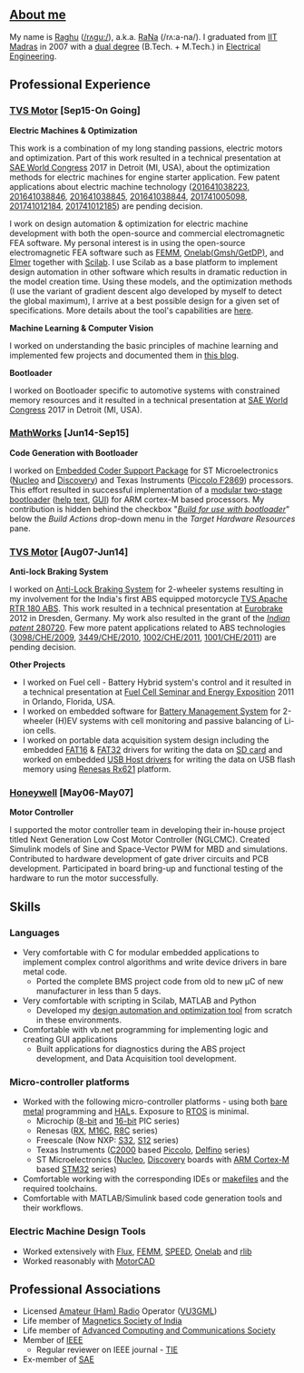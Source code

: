 ## [About me](https://in.linkedin.com/in/raghunathkumar)

My name is [Raghu](../supportFiles/0_Raghu.wav) ([/rʌgu:/](https://en.wikipedia.org/wiki/International_Phonetic_Alphabet)), a.k.a. [RaNa](https://raghu-rana.gitlab.io/../supportFiles/1_RaNa.wav) (/rʌ:a-na/). I graduated from [IIT Madras](http://www.iitm.ac.in/) in 2007 with a [dual degree](https://www.iitm.ac.in/academic-programmes) (B.Tech. + M.Tech.) in [Electrical Engineering](http://www.ee.iitm.ac.in/). 

## Professional Experience
### [TVS Motor](https://www.tvsmotor.com/) [Sep15-On Going]

**Electric Machines &  Optimization**

This work is a combination of my long standing passions, electric motors and optimization. Part of this work resulted in a technical presentation at [SAE World Congress](https://www.sae.org/wcx) 2017 in Detroit (MI, USA), about the optimization methods for electric machines for engine starter application. Few patent applications about electric machine technology ([201641038223](http://ipindiaservices.gov.in/PublicSearch/PublicationSearch), [201641038846](http://ipindiaservices.gov.in/PublicSearch/PublicationSearch), [201641038845](http://ipindiaservices.gov.in/PublicSearch/PublicationSearch), [201641038844](http://ipindiaservices.gov.in/PublicSearch/PublicationSearch), [201741005098](http://ipindiaservices.gov.in/PublicSearch/PublicationSearch), [201741012184](http://ipindiaservices.gov.in/PublicSearch/PublicationSearch), [201741012185](http://ipindiaservices.gov.in/PublicSearch/PublicationSearch)) are pending decision. 

I work on design automation & optimization for electric machine development with both the open-source and commercial electromagnetic FEA software. My personal interest is in using the open-source electromagnetic FEA software such as [FEMM](http://www.femm.info/wiki/HomePage), [Onelab(Gmsh/GetDP)](http://www.onelab.info/), and [Elmer](https://www.csc.fi/web/elmer) together with [Scilab](https://www.scilab.org/). I use Scilab as a base platform to implement design automation in other software which results in dramatic reduction in the model creation time. Using these models, and the optimization methods (I use the variant of gradient descent algo developed by myself to detect the global maximum), I arrive at a best possible design for a given set of specifications. More details about the tool's capabilities are [here](https://motorrlib.gitlab.io/).

**Machine Learning & Computer Vision**

I worked on understanding the basic principles of machine learning and implemented few projects and documented them in [this blog](https://saras152.github.io/). 

**Bootloader**

I worked on Bootloader specific to automotive systems with constrained memory resources and it resulted in a technical presentation at [SAE World Congress](https://www.sae.org/wcx) 2017 in Detroit (MI, USA).

### [MathWorks](https://in.mathworks.com/) [Jun14-Sep15]

**Code Generation with Bootloader**

I worked on [Embedded Coder Support Package](https://www.mathworks.com/help/supportpkg/armcortexm/index.html) for ST Microelectronics ([Nucleo](https://www.st.com/en/evaluation-tools/stm32-mcu-nucleo.html) and [Discovery](https://www.st.com/en/evaluation-tools/stm32-mcu-discovery-kits.html)) and Texas Instruments ([Piccolo F2869](http://www.ti.com/product/TMS320F28069)) processors. This effort resulted in successful implementation of a [modular two-stage bootloader](https://bitbucket.org/saras152/bootloader/wiki/blstages) ([help text](https://in.mathworks.com/help/supportpkg/stmicroelectronicsstm32f4discovery/ref/build-for-use-with-bootloader.html), [GUI](https://in.mathworks.com/help/supportpkg/stmicroelectronicsstm32f4discovery/ref/model-configuration-parameters-for-stmicroelectronics-stm32f4-discovery-board.html)) for ARM cortex-M based processors.  My contribution is hidden behind the checkbox "*[Build for use with bootloader](https://www.mathworks.com/help/supportpkg/stmicroelectronicsstm32f4discovery/ref/build-for-use-with-bootloader.html)*" below the *Build Actions* drop-down menu in the *Target Hardware Resources* pane. 


### [TVS Motor](https://www.tvsmotor.com/) [Aug07-Jun14]

**Anti-lock Braking System**

I worked on [Anti-Lock Braking System](https://en.wikipedia.org/wiki/Anti-lock_braking_system) for 2-wheeler systems resulting in my involvement for the India's first ABS equipped motorcycle [TVS Apache RTR 180 ABS](https://www.tvsapache.com/rtr-180.aspx). This work resulted in a technical presentation at [Eurobrake](https://www.eurobrake.net/) 2012 in Dresden, Germany. My work also resulted in the grant of the [*Indian patent* 280720](http://ipindiaservices.gov.in/PublicSearch/PublicationSearch). Few more patent applications related to ABS technologies ([3098/CHE/2009](http://ipindiaservices.gov.in/PublicSearch/PublicationSearch), [3449/CHE/2010](http://ipindiaservices.gov.in/PublicSearch/PublicationSearch), [1002/CHE/2011](http://ipindiaservices.gov.in/PublicSearch/PublicationSearch), [1001/CHE/2011](http://ipindiaservices.gov.in/PublicSearch/PublicationSearch)) are pending decision.

**Other Projects**

* I worked on Fuel cell - Battery Hybrid system's control and it resulted in a technical presentation at [Fuel Cell Seminar and Energy Exposition](https://www.fuelcellseminar.com/) 2011 in Orlando, Florida, USA. 
* I worked on embedded software for [Battery Management System](https://en.wikipedia.org/wiki/Battery_management_system) for 2-wheeler (H)EV systems with cell monitoring and passive balancing of Li-ion cells.
* I worked on portable data acquisition system design including the embedded [FAT16](https://bitbucket.org/saras152/filesystem_fat/wiki/FAT%2016) & [FAT32](https://bitbucket.org/saras152/filesystem_fat/wiki/Home) drivers for writing the data on [SD card](https://bitbucket.org/saras152/filesystem_fat/wiki/SD%20CARD) and worked on embedded [USB Host drivers](https://bitbucket.org/saras152/usbhost_embedded/wiki/Home) for writing the data on USB flash memory using [Renesas Rx621](https://www.renesas.com/in/en/products/microcontrollers-microprocessors/rx/rx600/rx621-62n.html) platform.

### [Honeywell](https://www.honeywell.com/worldwide/en-in) [May06-May07]

**Motor Controller**

I supported the motor controller team in developing their in-house project titled Next Generation Low Cost Motor Controller (NGLCMC). Created Simulink models of Sine and Space-Vector PWM for MBD and simulations. Contributed to hardware development of gate driver circuits and PCB development. Participated in board bring-up and functional testing of the hardware to run the motor successfully.


## Skills
### Languages
* Very comfortable with C for modular embedded applications to implement complex control algorithms and write device drivers in bare metal code.
    * Ported the complete BMS project code from old to new µC of new manufacturer in less than 5 days.
* Very comfortable with scripting in Scilab, MATLAB and Python
    * Developed my [design automation and optimization tool](https://motorrlib.gitlab.io/) from scratch in these environments.
* Comfortable with vb.net programming for implementing logic and creating GUI applications
    * Built applications for diagnostics during the ABS project development, and Data Acquisition tool development.
### Micro-controller platforms
* Worked with the following micro-controller platforms - using both [bare metal](https://en.wikipedia.org/wiki/Bare_machine) programming and [HAL](https://en.wikipedia.org/wiki/Hardware_abstraction)s. Exposure to [RTOS](https://en.wikipedia.org/wiki/Real-time_operating_system) is minimal.
    * Microchip ([8-bit](https://www.microchip.com/design-centers/8-bit) and [16-bit](https://www.microchip.com/design-centers/16-bit) PIC series)
    * Renesas ([RX](https://www.renesas.com/in/en/products/microcontrollers-microprocessors/rx.html), [M16C](https://www.renesas.com/in/en/products/microcontrollers-microprocessors/m16c.html), [R8C](https://www.renesas.com/in/en/products/microcontrollers-microprocessors/r8c.html) series)
    * Freescale (Now NXP: [S32](https://www.nxp.com/products/processors-and-microcontrollers/arm-based-processors-and-mcus/s32-automotive-platform:S32), [S12](https://www.nxp.com/products/processors-and-microcontrollers/additional-processors-and-mcus/8-16-bit-mcus/16-bit-s12-and-s12x-mcus:S12S12X) series)
    * Texas Instruments ([C2000](http://www.ti.com/microcontrollers/c2000-real-time-control-mcus/products.html) based [Piccolo](http://www.ti.com/microcontrollers/c2000-real-time-control-mcus/piccolo-entry-performance/overview.html), [Delfino](http://www.ti.com/microcontrollers/c2000-real-time-control-mcus/delfino-premium-performance/overview.html) series)
    * ST Microelectronics ([Nucleo](https://www.st.com/en/evaluation-tools/stm32-mcu-nucleo.html), [Discovery](https://www.st.com/en/evaluation-tools/stm32-mcu-discovery-kits.html?querycriteria=productId=LN1848) boards with [ARM Cortex-M](https://developer.arm.com/products/processors/cortex-m) based [STM32](https://www.st.com/en/microcontrollers/stm32-32-bit-arm-cortex-mcus.html) series)
* Comfortable working with the corresponding IDEs or [makefiles](https://www.gnu.org/software/make/manual/html_node/Introduction.html) and the required toolchains.
* Comfortable with MATLAB/Simulink based code generation tools and their workflows.
### Electric Machine Design Tools
* Worked extensively with [Flux](https://altairhyperworks.com/product/flux), [FEMM](http://www.femm.info/wiki/HomePage), [SPEED](https://ieeexplore.ieee.org/abstract/document/757901), [Onelab](http://www.onelab.info/) and [rlib](https://motorrlib.gitlab.io/)
* Worked reasonably with [MotorCAD](https://www.motor-design.com/motor-cad-software/)


## Professional Associations
* Licensed [Amateur (Ham) Radio](http://vigyanprasar.gov.in/science-communication-programs/ham-radio/) Operator ([VU3GML](http://www.wpc.dot.gov.in/exam_amatr.asp))
* Life member of [Magnetics Society of India](http://msi.org.in/)
* Life member of [Advanced Computing and Communications Society](http://accsindia.org/)
* Member of [IEEE](https://www.ieee.org/)
    * Regular reviewer on IEEE journal - [TIE](https://ieeexplore.ieee.org/xpl/RecentIssue.jsp?punumber=41)
* Ex-member of [SAE](https://www.saeindia.org/)